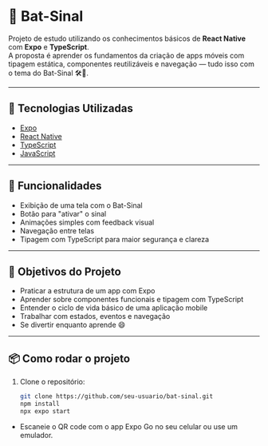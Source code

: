 # 🦇 Bat-Sinal

Projeto de estudo utilizando os conhecimentos básicos de **React Native** com **Expo** e **TypeScript**.  
A proposta é aprender os fundamentos da criação de apps móveis com tipagem estática, componentes reutilizáveis e navegação — tudo isso com o tema do Bat-Sinal 🛠️🦇.

---

## 🚀 Tecnologias Utilizadas

- [Expo](https://expo.dev/)
- [React Native](https://reactnative.dev/)
- [TypeScript](https://www.typescriptlang.org/)
- [JavaScript](https://developer.mozilla.org/pt-BR/docs/Web/JavaScript)

---

## 📱 Funcionalidades

- Exibição de uma tela com o Bat-Sinal
- Botão para "ativar" o sinal
- Animações simples com feedback visual
- Navegação entre telas
- Tipagem com TypeScript para maior segurança e clareza

---

## 🧠 Objetivos do Projeto

- Praticar a estrutura de um app com Expo
- Aprender sobre componentes funcionais e tipagem com TypeScript
- Entender o ciclo de vida básico de uma aplicação mobile
- Trabalhar com estados, eventos e navegação
- Se divertir enquanto aprende 😄

---

## 📦 Como rodar o projeto

1. Clone o repositório:
   ```bash
   git clone https://github.com/seu-usuario/bat-sinal.git
   npm install
   npx expo start
- Escaneie o QR code com o app Expo Go no seu celular ou use um emulador.
